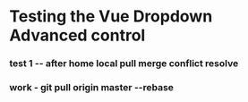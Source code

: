 # Testing the Vue Dropdown Advanced control

### test 1 -- after home local pull merge conflict resolve
### work - git pull origin master --rebase

